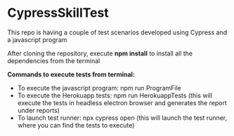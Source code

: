 # CypressSkillTest
This repo is having a couple of test scenarios developed using Cypress and a javascript program

After cloning the repository, execute **npm install** to install all the dependencies from the terminal

**Commands to execute tests from terminal:**
* To execute the javascript program: npm run ProgramFile
* To execute the Herokuapp tests: npm run HerokuappTests (this will execute the tests in headless electron browser and generates the report under reports)
* To launch test runner: npx cypress open (this will launch the test runner, where you can find the tests to execute)
